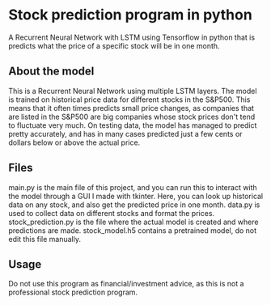 # Stock prediction program in python
A Recurrent Neural Network with LSTM using Tensorflow in python
that is predicts what the price of a specific stock will be in one month.

## About the model
This is a Recurrent Neural Network using multiple LSTM layers.
The model is trained on historical price data for different stocks in the S&P500.
This means that it often times predicts small price changes, as companies
that are listed in the S&P500 are big companies whose stock prices don't
tend to fluctuate very much. On testing data, the model has managed to predict
pretty accurately, and has in many cases predicted just a few cents or dollars
below or above the actual price.

## Files
main.py is the main file of this project, and you can run this to interact
with the model through a GUI I made with tkinter. Here, you can look up
historical data on any stock, and also get the predicted price in one month.
data.py is used to collect data on different stocks and format the prices.
stock_prediction.py is the file where the actual model is created and where
predictions are made. stock_model.h5 contains a pretrained model,
do not edit this file manually.

## Usage
Do not use this program as financial/investment advice, as this is not
a professional stock prediction program.
